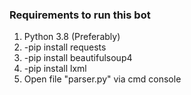 ### Requirements to run this bot

1. Python 3.8 (Preferably)
2. -pip install requests
3. -pip install beautifulsoup4
4. -pip install lxml
5. Open file "parser.py" via cmd console
 

